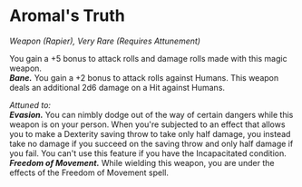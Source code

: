 # Aromal's Truth
*Weapon (Rapier), Very Rare (Requires Attunement)*

You gain a +5 bonus to attack rolls and damage rolls made with this magic weapon.  
***Bane.*** You gain a +2 bonus to attack rolls against Humans. This weapon deals an additional 2d6 damage on a Hit against Humans.  

*Attuned to:*  
***Evasion.*** You can nimbly dodge out of the way of certain dangers while this weapon is on your person. When you're subjected to an effect that allows you to make a Dexterity saving throw to take only half damage, you instead take no damage if you succeed on the saving throw and only half damage if you fail. You can't use this feature if you have the Incapacitated condition.  
***Freedom of Movement.*** While wielding this weapon, you are under the effects of the Freedom of Movement spell.  